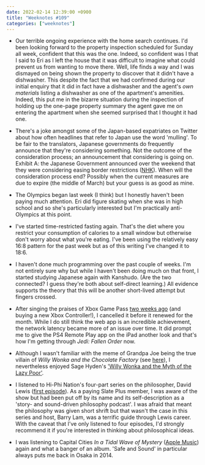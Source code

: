 ```yaml
---
date: 2022-02-14 12:39:00 +0900
title: "Weeknotes #109"
categories: ["weeknotes"]
---
```


- Our terrible ongoing experience with the home search continues. I'd been looking forward to the property inspection scheduled for Sunday all week, confident that this was the one. Indeed, so confident was I that I said to Eri as I left the house that it was difficult to imagine what could prevent us from wanting to move there. Well, life finds a way and I was dismayed on being shown the property to discover that it didn't have a dishwasher. This despite the fact that we had confirmed during our initial enquiry that it did in fact have a dishwasher and the agent's _own materials_ listing a dishwasher as one of the apartment's amenities. Indeed, this put me in the bizarre situation during the inspection of holding up the one-page property summary the agent gave me on entering the apartment when she seemed surprised that I thought it had one.

- There's a joke amongst some of the Japan-based expatriates on Twitter about how often headlines that refer to Japan use the word 'mulling'. To be fair to the translators, Japanese governments do frequently announce that they're considering something. Not the outcome of the consideration process; an announcement that considering is going on. Exhibit A: the Japanese Government announced over the weekend that they were considering easing border restrictions ([NHK](https://www3.nhk.or.jp/nhkworld/en/news/20220212_22/)). When will the consideration process end? Possibly when the current measures are due to expire (the middle of March) but your guess is as good as mine.

- The Olympics began last week (I think) but I honestly haven't been paying much attention. Eri did figure skating when she was in high school and so she's particularly interested but I'm practically anti-Olympics at this point.

- I've started time-restricted fasting again. That's the diet where you restrict your consumption of calories to a small window but otherwise don't worry about what you're eating. I've been using the relatively easy 16:8 pattern for the past week but as of this writing I've changed it to 18:6.

- I haven't done much programming over the past couple of weeks. I'm not entirely sure why but while I haven't been doing much on that front, I started studying Japanese again with Kanshudo. (Are the two connected? I guess they're both about self-direct learning.) All evidence supports the theory that this will be another short-lived attempt but fingers crossed.

- After singing the praises of Xbox Game Pass [two weeks ago](https://updates.inqk.net/post/1643601660.html) (and buying a new Xbox Controller!), I cancelled it before it renewed for the month. While I do still think the web app is an incredible achievement, the network latency became more of an issue over time. It did prompt me to give the PS4 Remote Play app on the iPad another look and that's how I'm getting through _Jedi: Fallen Order_ now.

- Although I wasn't familiar with the meme of Grandpa Joe being the true villain of _Willy Wonka and the Chocolate Factory_ (see [here](https://www.saynotograndpajoe.com/)), I nevertheless enjoyed Sage Hyden's ['Willy Wonka and the Myth of the Lazy Poor'](https://www.youtube.com/watch?v=8WevybLUCNA).

- I listened to Hi-Phi Nation's four-part series on the philosopher, David Lewis ([first episode](https://hiphination.org/season-5/s5-episode-1-the-man-of-many-worlds-i/)). As a paying Slate Plus member, I was aware of the show but had been put off by its name and its self-description as a 'story- and sound-driven philosophy podcast'. I was afraid that meant the philosophy was given short shrift but that wasn't the case in this series and host, Barry Lam, was a terrific guide through Lewis career. With the caveat that I've only listened to four episodes, I'd strongly recommend it if you're interested in thinking about philosophical ideas.

- I was listening to Capital Cities _In a Tidal Wave of Mystery_ ([Apple Music](https://music.apple.com/us/album/in-a-tidal-wave-of-mystery-deluxe-edition/1443167211)) again and what a banger of an album. 'Safe and Sound' in particular always puts me back in Osaka in 2014.
